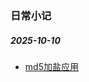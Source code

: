 ### 日常小记

##### 2025-10-10
* [md5加盐应用](https://github.com/dywsun/notes/blob/main/2025-10-10/md5加盐应用.md)

